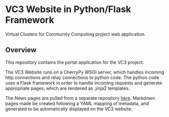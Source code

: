 # VC3 Website in Python/Flask Framework
Virtual Clusters for Community Computing project web application.

## Overview
This repository contains the portal application for the VC3 project.

The VC3 Website runs on a CherryPy WSGI server, which handles incoming http connections and relay connections to python code. The python code uses a Flask framework in order to handle incoming requests and generate appropriate pages, which are rendered as .jinja2 templates.

The News pages are pulled from a separate repository [here](https://github.com/vc3-project/vc3-flatpages). Markdown pages made be created following a YAML mapping of metadata, and generated to be automatically displayed on the VC3 website.

